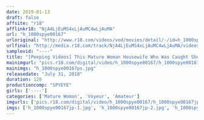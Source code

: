 ```yaml
---
date: 2019-01-13
draft: false
affsite: "r18"
afflinkr18: "NjA4LjEuMS4xLjAuMC4wLjAuMA"
url: "h_1000spye00167"
urloriginal: "http://www.r18.com/videos/vod/movies/detail/-/id=h_1000spye00167"
urlfinal: "http://media.r18.com/track/NjA4LjEuMS4xLjAuMC4wLjAuMA/videos/vod/movies/detail/-/id=h_1000spye00167"
samplevid: "----"
title: "[Peeping Videos] This Mature Woman Housewife Who Was Caught Shoplifting But Displayed Not An Ounce Of Remorse Is Being Forced To Pay For Her Crimes With Her Body"
mainimgurl: "pics.r18.com/digital/video/h_1000spye00167/h_1000spye00167ps.jpg"
mainimgs: "h_1000spye00167ps.jpg"
releasedate: "July 31, 2018"
duration: 120
productioncomp: "SPYEYE"
girls: ['----']
categories: ['Mature Woman', 'Voyeur', 'Amateur']
imgurls: ['pics.r18.com/digital/video/h_1000spye00167/h_1000spye00167jp-1.jpg', 'pics.r18.com/digital/video/h_1000spye00167/h_1000spye00167jp-2.jpg', 'pics.r18.com/digital/video/h_1000spye00167/h_1000spye00167jp-3.jpg', 'pics.r18.com/digital/video/h_1000spye00167/h_1000spye00167jp-4.jpg', 'pics.r18.com/digital/video/h_1000spye00167/h_1000spye00167jp-5.jpg', 'pics.r18.com/digital/video/h_1000spye00167/h_1000spye00167jp-6.jpg', 'pics.r18.com/digital/video/h_1000spye00167/h_1000spye00167jp-7.jpg', 'pics.r18.com/digital/video/h_1000spye00167/h_1000spye00167jp-8.jpg', 'pics.r18.com/digital/video/h_1000spye00167/h_1000spye00167jp-9.jpg', 'pics.r18.com/digital/video/h_1000spye00167/h_1000spye00167jp-10.jpg', 'pics.r18.com/digital/video/h_1000spye00167/h_1000spye00167jp-11.jpg', 'pics.r18.com/digital/video/h_1000spye00167/h_1000spye00167jp-12.jpg', 'pics.r18.com/digital/video/h_1000spye00167/h_1000spye00167jp-13.jpg', 'pics.r18.com/digital/video/h_1000spye00167/h_1000spye00167jp-14.jpg', 'pics.r18.com/digital/video/h_1000spye00167/h_1000spye00167jp-15.jpg', 'pics.r18.com/digital/video/h_1000spye00167/h_1000spye00167jp-16.jpg', 'pics.r18.com/digital/video/h_1000spye00167/h_1000spye00167jp-17.jpg', 'pics.r18.com/digital/video/h_1000spye00167/h_1000spye00167jp-18.jpg', 'pics.r18.com/digital/video/h_1000spye00167/h_1000spye00167jp-19.jpg', 'pics.r18.com/digital/video/h_1000spye00167/h_1000spye00167jp-20.jpg']
imgs: ['h_1000spye00167jp-1.jpg', 'h_1000spye00167jp-2.jpg', 'h_1000spye00167jp-3.jpg', 'h_1000spye00167jp-4.jpg', 'h_1000spye00167jp-5.jpg', 'h_1000spye00167jp-6.jpg', 'h_1000spye00167jp-7.jpg', 'h_1000spye00167jp-8.jpg', 'h_1000spye00167jp-9.jpg', 'h_1000spye00167jp-10.jpg', 'h_1000spye00167jp-11.jpg', 'h_1000spye00167jp-12.jpg', 'h_1000spye00167jp-13.jpg', 'h_1000spye00167jp-14.jpg', 'h_1000spye00167jp-15.jpg', 'h_1000spye00167jp-16.jpg', 'h_1000spye00167jp-17.jpg', 'h_1000spye00167jp-18.jpg', 'h_1000spye00167jp-19.jpg', 'h_1000spye00167jp-20.jpg']
---
```

